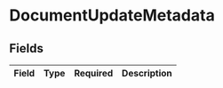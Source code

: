 # DocumentUpdateMetadata


## Fields

| Field       | Type        | Required    | Description |
| ----------- | ----------- | ----------- | ----------- |